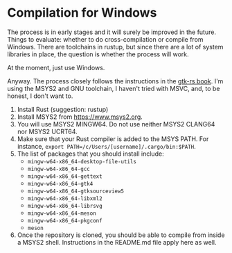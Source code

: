# Compilation for Windows

The process is in early stages and it will surely be improved in the future.
Things to evaluate: whether to do cross-compilation or compile from Windows.
There are toolchains in rustup, but since there are a lot of system libraries
in place, the question is whether the process will work.

At the moment, just use Windows.

Anyway. The process closely follows the instructions in the [gtk-rs book][win].
I'm using the MSYS2 and GNU toolchain, I haven't tried with MSVC, and, to be
honest, I don't want to.

1. Install Rust (suggestion: rustup)
2. Install MSYS2 from https://www.msys2.org.
3. You will use MSYS2 MINGW64. Do not use neither MSYS2 CLANG64 nor MSYS2
   UCRT64.
4. Make sure that your Rust compiler is added to the MSYS PATH. For instance,
   `export PATH=/c/Users/[username]/.cargo/bin:$PATH`.
5. The list of packages that you should install include:
   * `mingw-w64-x86_64-desktop-file-utils`
   * `mingw-w64-x86_64-gcc`
   * `mingw-w64-x86_64-gettext`
   * `mingw-w64-x86_64-gtk4`
   * `mingw-w64-x86_64-gtksourceview5`
   * `mingw-w64-x86_64-libxml2`
   * `mingw-w64-x86_64-librsvg`
   * `mingw-w64-x86_64-meson`
   * `mingw-w64-x86_64-pkgconf`
   * `meson`
6. Once the repository is cloned, you should be able to compile from inside a
MSYS2 shell. Instructions in the README.md file apply here as well.

[win]: https://gtk-rs.org/gtk4-rs/stable/latest/book/installation_windows.html
